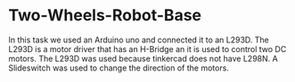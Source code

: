 # Two-Wheels-Robot-Base

In this task we used an Arduino uno and connected it to an L293D. The L293D is a motor driver that has an H-Bridge an it is used to control two DC motors. The L293D was used because tinkercad does not have L298N. A Slideswitch was used to change the direction of the motors.
